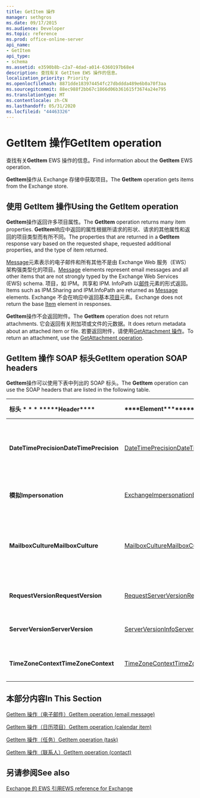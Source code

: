 ```yaml
---
title: GetItem 操作
manager: sethgros
ms.date: 09/17/2015
ms.audience: Developer
ms.topic: reference
ms.prod: office-online-server
api_name:
- GetItem
api_type:
- schema
ms.assetid: e3590b8b-c2a7-4dad-a014-6360197b68e4
description: 查找有关 GetItem EWS 操作的信息。
localization_priority: Priority
ms.openlocfilehash: 8871dde183974454fc27dbddda489e6b0a70f3aa
ms.sourcegitcommit: 88ec988f2bb67c1866d06b361615f3674a24e795
ms.translationtype: MT
ms.contentlocale: zh-CN
ms.lasthandoff: 05/31/2020
ms.locfileid: "44463326"
---
```

# <a name="getitem-operation"></a><span data-ttu-id="87beb-103">GetItem 操作</span><span class="sxs-lookup"><span data-stu-id="87beb-103">GetItem operation</span></span>

<span data-ttu-id="87beb-104">查找有关**GetItem** EWS 操作的信息。</span><span class="sxs-lookup"><span data-stu-id="87beb-104">Find information about the **GetItem** EWS operation.</span></span> 
  
<span data-ttu-id="87beb-105">**GetItem**操作从 Exchange 存储中获取项目。</span><span class="sxs-lookup"><span data-stu-id="87beb-105">The **GetItem** operation gets items from the Exchange store.</span></span> 
  
## <a name="using-the-getitem-operation"></a><span data-ttu-id="87beb-106">使用 GetItem 操作</span><span class="sxs-lookup"><span data-stu-id="87beb-106">Using the GetItem operation</span></span>

<span data-ttu-id="87beb-107">**GetItem**操作返回许多项目属性。</span><span class="sxs-lookup"><span data-stu-id="87beb-107">The **GetItem** operation returns many item properties.</span></span> <span data-ttu-id="87beb-108">**GetItem**响应中返回的属性根据所请求的形状、请求的其他属性和返回的项目类型而有所不同。</span><span class="sxs-lookup"><span data-stu-id="87beb-108">The properties that are returned in a **GetItem** response vary based on the requested shape, requested additional properties, and the type of item returned.</span></span> 
  
<span data-ttu-id="87beb-109">[Message](message-ex15websvcsotherref.md)元素表示的电子邮件和所有其他不是由 Exchange Web 服务（EWS）架构强类型化的项目。</span><span class="sxs-lookup"><span data-stu-id="87beb-109">[Message](message-ex15websvcsotherref.md) elements represent email messages and all other items that are not strongly typed by the Exchange Web Services (EWS) schema.</span></span> <span data-ttu-id="87beb-110">项目，如 IPM。共享和 IPM. InfoPath 以[邮件](message-ex15websvcsotherref.md)元素的形式返回。</span><span class="sxs-lookup"><span data-stu-id="87beb-110">Items such as IPM.Sharing and IPM.InfoPath are returned as [Message](message-ex15websvcsotherref.md) elements.</span></span> <span data-ttu-id="87beb-111">Exchange 不会在响应中返回基本[项目](item.md)元素。</span><span class="sxs-lookup"><span data-stu-id="87beb-111">Exchange does not return the base [Item](item.md) element in responses.</span></span> 
  
<span data-ttu-id="87beb-112">**GetItem**操作不会返回附件。</span><span class="sxs-lookup"><span data-stu-id="87beb-112">The **GetItem** operation does not return attachments.</span></span> <span data-ttu-id="87beb-113">它会返回有关附加项或文件的元数据。</span><span class="sxs-lookup"><span data-stu-id="87beb-113">It does return metadata about an attached item or file.</span></span> <span data-ttu-id="87beb-114">若要返回附件，请使用[GetAttachment 操作](getattachment-operation.md)。</span><span class="sxs-lookup"><span data-stu-id="87beb-114">To return an attachment, use the [GetAttachment operation](getattachment-operation.md).</span></span>
  
## <a name="getitem-operation-soap-headers"></a><span data-ttu-id="87beb-115">GetItem 操作 SOAP 标头</span><span class="sxs-lookup"><span data-stu-id="87beb-115">GetItem operation SOAP headers</span></span>

<span data-ttu-id="87beb-116">**GetItem**操作可以使用下表中列出的 SOAP 标头。</span><span class="sxs-lookup"><span data-stu-id="87beb-116">The **GetItem** operation can use the SOAP headers that are listed in the following table.</span></span> 
  
|<span data-ttu-id="87beb-117">标头 \* \* \* \*</span><span class="sxs-lookup"><span data-stu-id="87beb-117">\*\*\*\*Header\*\*\*\*</span></span>|<span data-ttu-id="87beb-118">\*\*\*\*Element\*\*\*\*</span><span class="sxs-lookup"><span data-stu-id="87beb-118">\*\*\*\*Element\*\*\*\*</span></span>|<span data-ttu-id="87beb-119">\*\*\*\*说明\*\*\*\*</span><span class="sxs-lookup"><span data-stu-id="87beb-119">\*\*\*\*Description\*\*\*\*</span></span>|
|:-----|:-----|:-----|
|<span data-ttu-id="87beb-120">**DateTimePrecision**</span><span class="sxs-lookup"><span data-stu-id="87beb-120">**DateTimePrecision**</span></span> <br/> |[<span data-ttu-id="87beb-121">DateTimePrecision</span><span class="sxs-lookup"><span data-stu-id="87beb-121">DateTimePrecision</span></span>](datetimeprecision.md) <br/> |<span data-ttu-id="87beb-122">指定对来自服务器的响应中的数据/时间值的解析（以秒或毫秒为单位）。</span><span class="sxs-lookup"><span data-stu-id="87beb-122">Specifies the resolution of data/time values in responses from the server, either in seconds or in milliseconds.</span></span>  <br/> |
|<span data-ttu-id="87beb-123">**模拟**</span><span class="sxs-lookup"><span data-stu-id="87beb-123">**Impersonation**</span></span> <br/> |[<span data-ttu-id="87beb-124">ExchangeImpersonation</span><span class="sxs-lookup"><span data-stu-id="87beb-124">ExchangeImpersonation</span></span>](exchangeimpersonation.md) <br/> |<span data-ttu-id="87beb-125">标识客户端应用程序模拟的用户。</span><span class="sxs-lookup"><span data-stu-id="87beb-125">Identifies the user whom the client application is impersonating.</span></span>  <br/> |
|<span data-ttu-id="87beb-126">**MailboxCulture**</span><span class="sxs-lookup"><span data-stu-id="87beb-126">**MailboxCulture**</span></span> <br/> |[<span data-ttu-id="87beb-127">MailboxCulture</span><span class="sxs-lookup"><span data-stu-id="87beb-127">MailboxCulture</span></span>](mailboxculture.md) <br/> |<span data-ttu-id="87beb-128">确定用于访问邮箱的区域性（如 RFC 3066 中定义的用于标识语言的标记）。</span><span class="sxs-lookup"><span data-stu-id="87beb-128">Identifies the culture, as defined in RFC 3066, "Tags for the Identification of Languages", to be used to access the mailbox.</span></span>  <br/> |
|<span data-ttu-id="87beb-129">**RequestVersion**</span><span class="sxs-lookup"><span data-stu-id="87beb-129">**RequestVersion**</span></span> <br/> |[<span data-ttu-id="87beb-130">RequestServerVersion</span><span class="sxs-lookup"><span data-stu-id="87beb-130">RequestServerVersion</span></span>](requestserverversion.md) <br/> |<span data-ttu-id="87beb-131">标识操作请求的架构版本。</span><span class="sxs-lookup"><span data-stu-id="87beb-131">Identifies the schema version for the operation request.</span></span>  <br/> |
|<span data-ttu-id="87beb-132">**ServerVersion**</span><span class="sxs-lookup"><span data-stu-id="87beb-132">**ServerVersion**</span></span> <br/> |[<span data-ttu-id="87beb-133">ServerVersionInfo</span><span class="sxs-lookup"><span data-stu-id="87beb-133">ServerVersionInfo</span></span>](serverversioninfo.md) <br/> |<span data-ttu-id="87beb-134">标识响应请求的服务器版本。</span><span class="sxs-lookup"><span data-stu-id="87beb-134">Identifies the version of the server that responded to the request.</span></span>  <br/> |
|<span data-ttu-id="87beb-135">**TimeZoneContext**</span><span class="sxs-lookup"><span data-stu-id="87beb-135">**TimeZoneContext**</span></span> <br/> |[<span data-ttu-id="87beb-136">TimeZoneContext</span><span class="sxs-lookup"><span data-stu-id="87beb-136">TimeZoneContext</span></span>](timezonecontext.md) <br/> |<span data-ttu-id="87beb-137">标识要用于来自服务器的所有响应的时区。</span><span class="sxs-lookup"><span data-stu-id="87beb-137">Identifies the time zone to be used for all responses from the server.</span></span>  <br/> |
   
## <a name="in-this-section"></a><span data-ttu-id="87beb-138">本部分内容</span><span class="sxs-lookup"><span data-stu-id="87beb-138">In This Section</span></span>

[<span data-ttu-id="87beb-139">GetItem 操作（电子邮件）</span><span class="sxs-lookup"><span data-stu-id="87beb-139">GetItem operation (email message)</span></span>](getitem-operation-email-message.md)
  
[<span data-ttu-id="87beb-140">GetItem 操作（日历项目）</span><span class="sxs-lookup"><span data-stu-id="87beb-140">GetItem operation (calendar item)</span></span>](getitem-operation-calendar-item.md)
  
[<span data-ttu-id="87beb-141">GetItem 操作（任务）</span><span class="sxs-lookup"><span data-stu-id="87beb-141">GetItem operation (task)</span></span>](getitem-operation-task.md)
  
[<span data-ttu-id="87beb-142">GetItem 操作（联系人）</span><span class="sxs-lookup"><span data-stu-id="87beb-142">GetItem operation (contact)</span></span>](getitem-operation-contact.md)
  
## <a name="see-also"></a><span data-ttu-id="87beb-143">另请参阅</span><span class="sxs-lookup"><span data-stu-id="87beb-143">See also</span></span>



[<span data-ttu-id="87beb-144">Exchange 的 EWS 引用</span><span class="sxs-lookup"><span data-stu-id="87beb-144">EWS reference for Exchange</span></span>](ews-reference-for-exchange.md)

